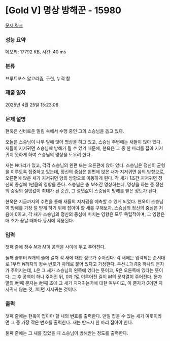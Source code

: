 # [Gold V] 명상 방해꾼 - 15980 

[문제 링크](https://www.acmicpc.net/problem/15980) 

### 성능 요약

메모리: 17792 KB, 시간: 40 ms

### 분류

브루트포스 알고리즘, 구현, 누적 합

### 제출 일자

2025년 4월 25일 15:23:08

### 문제 설명

<p>현욱은 신비로운 밀림 속에서 수행 중인 그의 스승님을 돕고 있다.</p>

<p>오늘은 스승님이 나무 밑에 앉아 명상을 하고 있고, 스승님 주변에는 새들이 앉아 있다. 새들이 지저귀면 스승님께 방해가 될 수 있기 때문에, 현욱은 그 중 한 마리를 잡아 지저귀지 못하게 하여 스승님의 명상을 도우려 한다.</p>

<p>새는 <em>N</em>마리가 있고, 각각 스승님의 왼편 또는 오른편에 앉아 있다. 스승님은 정신이 균형을 이루도록 집중하고 있는데, 정신의 중심은 왼편에 앉은 새가 지저귀면 음의 방향으로, 오른편에 앉은 새가 지저귀면 양의 방향으로 이동하게 된다. 각 새가 1초간 지저귀면 정신의 중심에 1만큼의 영향을 준다. 스승님은 총 <em>M</em>초간 명상하는데, 명상을 하는 중 정신의 중심의 절댓값이 최대가 된 순간, 그 절댓값이 스승님이 방해를 받은 정도가 된다.</p>

<p>현욱은 지금까지의 수련을 통해 새들의 지저귐을 예측할 수 있게 되었다. 현욱이 스승님이 방해를 가장 덜 받게 하기 위해 잡아야 할 새를 구해보자. 스승님의 정신의 중심은 처음에 0이고, 각 새가 스승님의 정신의 중심에 미치는 영향은 모두 독립적이며, 그 영향은 매 초가 끝날 때마다 동시에 적용된다.</p>

### 입력 

 <p>첫째 줄에 정수 <em>N</em>과 <em>M</em>이 공백을 사이에 두고 주어진다.</p>

<p>둘째 줄부터 N개의 줄에 걸쳐 각 새에 대한 정보가 주어진다. 각 새에는 입력되는 순서대로 <em>1</em>부터 <em>N</em>까지의 정수 번호가 차례로 붙어 있다고 가정한다. 우선<em> L</em>과 <em>R</em>중 하나의 문자가 주어지는데, <em>L</em>은 그 새가 스승님의 왼쪽에 있다는 뜻이고, <em>R</em>은 오른쪽에 있다는 뜻이다. 그 후 공백이 하나 주어진 뒤, <em>0</em>과 <em>1</em>로 이루어진 길이 <em>M</em>의 문자열이 주어진다. 문자열의 <em>i</em>번째 문자는 <em>i</em>번째 초에 그 새가 지저귀는가에 대한 여부이고, 이 문자가 <em>0</em>이면 지저귀지 않는 것, <em>1</em>이면 지저귀는 것이다.</p>

### 출력 

 <p>첫째 줄에는 현욱이 잡아야 할 새의 번호를 출력한다. 만일 잡을 수 있는 새가 여럿이라면 그 중 가장 작은 번호를 출력한다. 새는 반드시 한 마리 잡아야 한다.</p>

<p>둘째 줄에는 그 새를 잡았을 때 스승님이 방해받는 정도를 출력한다.</p>

